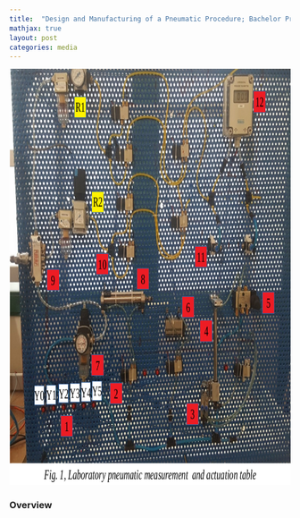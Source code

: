 ```yaml
---
title:  "Design and Manufacturing of a Pneumatic Procedure; Bachelor Project"
mathjax: true
layout: post
categories: media
---
```


<p style="text-align:center;">
    <img width="834" height="744" src="/img/pneumatic_table/pneumatic_table_whole_setup.png" alt="laboratory prenumatic table">
</p>

### Overview
